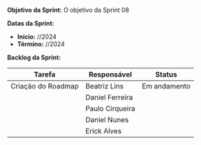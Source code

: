
**Objetivo da Sprint:**
O objetivo da Sprint 08

**Datas da Sprint:**

- **Início:** //2024
- **Término:** //2024

**Backlog da Sprint:**

| Tarefa | Responsável | Status |
|--------|-------------|-----------------------|
| Criação do Roadmap | Beatriz Lins | Em andamento |
| | Daniel Ferreira |  |
| | Paulo Cirqueira |  |
| | Daniel Nunes |  |
| | Erick Alves |  |




